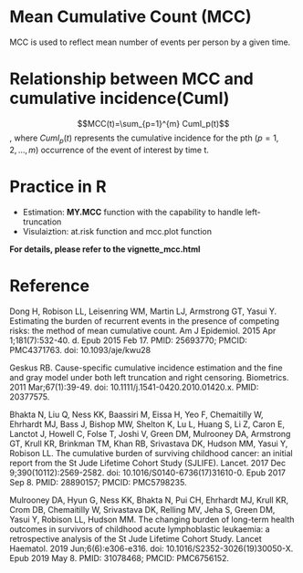 # Mean Cumulative Count (MCC)
MCC is used to reflect mean number of events per person by a given time. 

# Relationship between MCC and cumulative incidence(CumI)

$$MCC(t)=\sum_{p=1}^{m} CumI_p(t)$$, 
where $CumI_p(t)$ represents the cumulative incidence for the pth $(p=1,2,\dots,m)$ occurrence of the event of interest by time t. 

# Practice in R

* Estimation: **MY.MCC** function with the capability to handle left-truncation
* Visulaiztion: at.risk function and mcc.plot function

**For details, please refer to the vignette_mcc.html**

# Reference

Dong H, Robison LL, Leisenring WM, Martin LJ, Armstrong GT, Yasui Y. Estimating the burden of recurrent events in the presence of competing risks: the method of mean cumulative count. Am J Epidemiol. 2015 Apr 1;181(7):532-40. d. Epub 2015 Feb 17. PMID: 25693770; PMCID: PMC4371763. doi: 10.1093/aje/kwu28

Geskus RB. Cause-specific cumulative incidence estimation and the fine and gray model under both left truncation and right censoring. Biometrics. 2011 Mar;67(1):39-49. doi: 10.1111/j.1541-0420.2010.01420.x. PMID: 20377575.

Bhakta N, Liu Q, Ness KK, Baassiri M, Eissa H, Yeo F, Chemaitilly W, Ehrhardt MJ, Bass J, Bishop MW, Shelton K, Lu L, Huang S, Li Z, Caron E, Lanctot J, Howell C, Folse T, Joshi V, Green DM, Mulrooney DA, Armstrong GT, Krull KR, Brinkman TM, Khan RB, Srivastava DK, Hudson MM, Yasui Y, Robison LL. The cumulative burden of surviving childhood cancer: an initial report from the St Jude Lifetime Cohort Study (SJLIFE). Lancet. 2017 Dec 9;390(10112):2569-2582. doi: 10.1016/S0140-6736(17)31610-0. Epub 2017 Sep 8. PMID: 28890157; PMCID: PMC5798235.

Mulrooney DA, Hyun G, Ness KK, Bhakta N, Pui CH, Ehrhardt MJ, Krull KR, Crom DB, Chemaitilly W, Srivastava DK, Relling MV, Jeha S, Green DM, Yasui Y, Robison LL, Hudson MM. The changing burden of long-term health outcomes in survivors of childhood acute lymphoblastic leukaemia: a retrospective analysis of the St Jude Lifetime Cohort Study. Lancet Haematol. 2019 Jun;6(6):e306-e316. doi: 10.1016/S2352-3026(19)30050-X. Epub 2019 May 8. PMID: 31078468; PMCID: PMC6756152.



